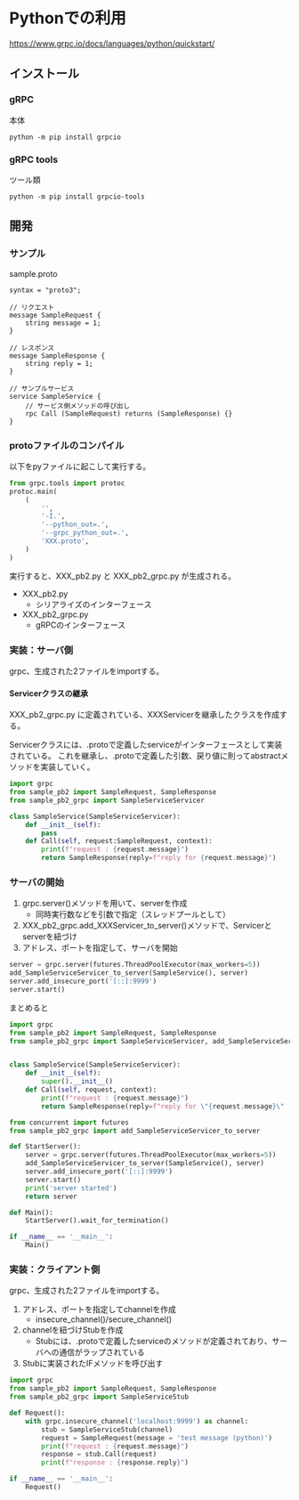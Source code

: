 # Pythonでの利用

https://www.grpc.io/docs/languages/python/quickstart/

## インストール

### gRPC

本体

~~~
python -m pip install grpcio
~~~

### gRPC tools

ツール類

~~~
python -m pip install grpcio-tools
~~~

## 開発

### サンプル

sample.proto

~~~
syntax = "proto3";

// リクエスト
message SampleRequest {
    string message = 1;
}

// レスポンス
message SampleResponse {
    string reply = 1;
}

// サンプルサービス
service SampleService {
    // サービス側メソッドの呼び出し
    rpc Call (SampleRequest) returns (SampleResponse) {}
}
~~~


### protoファイルのコンパイル

以下をpyファイルに起こして実行する。

~~~python
from grpc.tools import protoc
protoc.main(
    (
        '',
        '-I.',
        '--python_out=.',
        '--grpc_python_out=.',
        'XXX.proto',
    )
)
~~~

実行すると、XXX_pb2.py と XXX_pb2_grpc.py が生成される。

* XXX_pb2.py
  * シリアライズのインターフェース
* XXX_pb2_grpc.py
  * gRPCのインターフェース


### 実装：サーバ側

grpc、生成された2ファイルをimportする。

#### Servicerクラスの継承

XXX_pb2_grpc.py に定義されている、XXXServicerを継承したクラスを作成する。

Servicerクラスには、.protoで定義したserviceがインターフェースとして実装されている。
これを継承し、.protoで定義した引数、戻り値に則ってabstractメソッドを実装していく。

~~~python
import grpc
from sample_pb2 import SampleRequest, SampleResponse  
from sample_pb2_grpc import SampleServiceServicer

class SampleService(SampleServiceServicer):
    def __init__(self):
        pass
    def Call(self, request:SampleRequest, context):
        print(f"request : {request.message}")
        return SampleResponse(reply=f"reply for {request.message}")
~~~

### サーバの開始

1. grpc.server()メソッドを用いて、serverを作成
   * 同時実行数などを引数で指定（スレッドプールとして）
1. XXX_pb2_grpc.add_XXXServicer_to_server()メソッドで、Servicerとserverを紐づけ
1. アドレス、ポートを指定して、サーバを開始 

~~~python
server = grpc.server(futures.ThreadPoolExecutor(max_workers=5))
add_SampleServiceServicer_to_server(SampleService(), server)
server.add_insecure_port('[::]:9999')
server.start()
~~~

まとめると

~~~python
import grpc
from sample_pb2 import SampleRequest, SampleResponse  
from sample_pb2_grpc import SampleServiceServicer, add_SampleServiceServicer_to_server


class SampleService(SampleServiceServicer):
    def __init__(self):
        super().__init__()
    def Call(self, request, context):
        print(f"request : {request.message}")
        return SampleResponse(reply=f"reply for \"{request.message}\" (python)")

from concurrent import futures
from sample_pb2_grpc import add_SampleServiceServicer_to_server

def StartServer():
    server = grpc.server(futures.ThreadPoolExecutor(max_workers=5))
    add_SampleServiceServicer_to_server(SampleService(), server)
    server.add_insecure_port('[::]:9999')
    server.start()
    print('server started')
    return server

def Main():
    StartServer().wait_for_termination()

if __name__ == '__main__':
    Main()
~~~


### 実装：クライアント側

grpc、生成された2ファイルをimportする。

1. アドレス、ポートを指定してchannelを作成
   * insecure_channel()/secure_channel()
1. channelを紐づけStubを作成
   * Stubには、.protoで定義したserviceのメソッドが定義されており、サーバへの通信がラップされている
1. Stubに実装されたIFメソッドを呼び出す

~~~python
import grpc
from sample_pb2 import SampleRequest, SampleResponse 
from sample_pb2_grpc import SampleServiceStub

def Request():
    with grpc.insecure_channel('localhost:9999') as channel:
        stub = SampleServiceStub(channel)
        request = SampleRequest(message = 'test message (python)')
        print(f"request : {request.message}")
        response = stub.Call(request)
        print(f"response : {response.reply}")

if __name__ == '__main__':
    Request()
~~~
